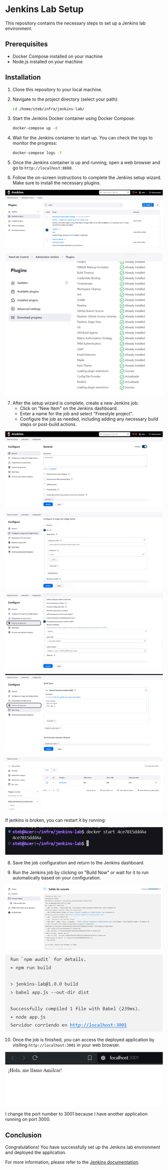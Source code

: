 
# Jenkins Lab Setup

This repository contains the necessary steps to set up a Jenkins lab environment.

## Prerequisites

- Docker Compose installed on your machine
- Node.js installed on your machine

## Installation

1. Clone this repository to your local machine.

2. Navigate to the project directory (select your path):
    ```bash
    cd /home/steb/infra/jenkins-lab/
    ```

3. Start the Jenkins Docker container using Docker Compose:
    ```bash
    docker-compose up -d
    ```

4. Wait for the Jenkins container to start up. You can check the logs to monitor the progress:
    ```bash
    docker-compose logs -f
    ```

5. Once the Jenkins container is up and running, open a web browser and go to `http://localhost:8080`.

6. Follow the on-screen instructions to complete the Jenkins setup wizard. Make sure to install the necessary plugins.

![Image 1](images/1.png)

![Image 2](images/2.png)

7. After the setup wizard is complete, create a new Jenkins job:
    - Click on "New Item" on the Jenkins dashboard.
    - Enter a name for the job and select "Freestyle project".
    - Configure the job as needed, including adding any necessary build steps or post-build actions.

![Image 3](images/3.png) 

![Image 4](images/4.png) 

![Image 5](images/5.png) 

![Image 6](images/6.png) 

![Image 7](images/7.png) 

If jenkins is broken, you can restart it by running:

![Image 8](images/8.png) 

8. Save the job configuration and return to the Jenkins dashboard.

9. Run the Jenkins job by clicking on "Build Now" or wait for it to run automatically based on your configuration.

![Image 9](images/9.png) 

![Image 10](images/10.png)

10. Once the job is finished, you can access the deployed application by visiting `http://localhost:3001` in your web browser.

![Image 11](images/11.png)

I change the port number to 3001 because I have another application running on port 3000.

## Conclusion

Congratulations! You have successfully set up the Jenkins lab environment and deployed the application.

For more information, please refer to the [Jenkins documentation](https://www.jenkins.io/doc/).